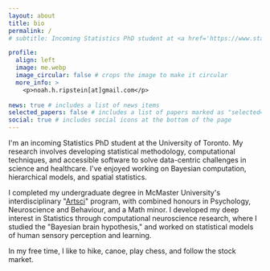 ```yaml
---
layout: about
title: bio
permalink: /
# subtitle: Incoming Statistics PhD student at <a href='https://www.statistics.utoronto.ca/'> University of Toronto</a>

profile:
  align: left
  image: me.webp
  image_circular: false # crops the image to make it circular
  more_info: >
    <p>noah.h.ripstein[at]gmail.com</p>
  
news: true # includes a list of news items
selected_papers: false # includes a list of papers marked as "selected={true}"
social: true # includes social icons at the bottom of the page
---
```



I'm an incoming Statistics PhD student at the University of Toronto. My research involves developing statistical methodology, computational techniques, and accessible software to solve data-centric challenges in science and healthcare. I've enjoyed working on Bayesian computation, hierarchical models, and spatial statistics.

I completed my undergraduate degree in McMaster University's interdisciplinary "[Artsci](https://artsci.mcmaster.ca/)" program, with combined honours in Psychology, Neuroscience and Behaviour, and a Math minor. I developed my deep interest in Statistics through computational neuroscience research, where I studied the "Bayesian brain hypothesis," and worked on statistical models of human sensory perception and learning. 

In my free time, I like to hike, canoe, play chess, and follow the stock market.